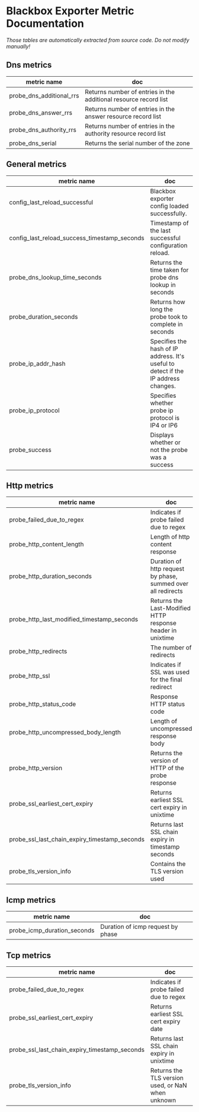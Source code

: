 # Blackbox Exporter Metric Documentation

*Those tables are automatically extracted from source code. Do not modify
manually!*


## Dns metrics

| metric name              | doc                                                             |
|--------------------------|-----------------------------------------------------------------|
| probe_dns_additional_rrs | Returns number of entries in the additional resource record list|
| probe_dns_answer_rrs     | Returns number of entries in the answer resource record list    |
| probe_dns_authority_rrs  | Returns number of entries in the authority resource record list |
| probe_dns_serial         | Returns the serial number of the zone                           |

## General metrics

| metric name                                  | doc                                                                               |
|----------------------------------------------|-----------------------------------------------------------------------------------|
| config_last_reload_successful                | Blackbox exporter config loaded successfully.                                     |
| config_last_reload_success_timestamp_seconds | Timestamp of the last successful configuration reload.                            |
| probe_dns_lookup_time_seconds                | Returns the time taken for probe dns lookup in seconds                            |
| probe_duration_seconds                       | Returns how long the probe took to complete in seconds                            |
| probe_ip_addr_hash                           | Specifies the hash of IP address. It's useful to detect if the IP address changes.|
| probe_ip_protocol                            | Specifies whether probe ip protocol is IP4 or IP6                                 |
| probe_success                                | Displays whether or not the probe was a success                                   |

## Http metrics

| metric name                                   | doc                                                         |
|-----------------------------------------------|-------------------------------------------------------------|
| probe_failed_due_to_regex                     | Indicates if probe failed due to regex                      |
| probe_http_content_length                     | Length of http content response                             |
| probe_http_duration_seconds                   | Duration of http request by phase, summed over all redirects|
| probe_http_last_modified_timestamp_seconds    | Returns the Last-Modified HTTP response header in unixtime  |
| probe_http_redirects                          | The number of redirects                                     |
| probe_http_ssl                                | Indicates if SSL was used for the final redirect            |
| probe_http_status_code                        | Response HTTP status code                                   |
| probe_http_uncompressed_body_length           | Length of uncompressed response body                        |
| probe_http_version                            | Returns the version of HTTP of the probe response           |
| probe_ssl_earliest_cert_expiry                | Returns earliest SSL cert expiry in unixtime                |
| probe_ssl_last_chain_expiry_timestamp_seconds | Returns last SSL chain expiry in timestamp seconds          |
| probe_tls_version_info                        | Contains the TLS version used                               |

## Icmp metrics

| metric name                 | doc                                              |
|-----------------------------|--------------------------------------------------|
| probe_icmp_duration_seconds | Duration of icmp request by phase                |

## Tcp metrics

| metric name                                   | doc                                              |
|-----------------------------------------------|--------------------------------------------------|
| probe_failed_due_to_regex                     | Indicates if probe failed due to regex           |
| probe_ssl_earliest_cert_expiry                | Returns earliest SSL cert expiry date            |
| probe_ssl_last_chain_expiry_timestamp_seconds | Returns last SSL chain expiry in unixtime        |
| probe_tls_version_info                        | Returns the TLS version used, or NaN when unknown|
